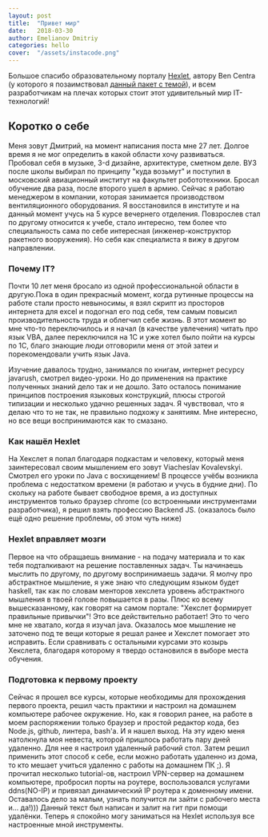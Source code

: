 ```yaml
---
layout: post
title:  "Привет мир"
date:   2018-03-30
author: Emelianov Dmitriy
categories: hello
cover:  "/assets/instacode.png"
---
```


Большое спасибо образовательному порталу [Hexlet](https://ru.hexlet.io/), автору Ben Centra (у которого я позаимствовал [данный пакет с темой](http://jekyllthemes.org/themes/centrarium/)), и всем разработчикам на плечах которых стоит этот удивительный мир IT-технологий!

## Коротко о себе

Меня зовут Дмитрий, на момент написания поста мне 27 лет. Долгое время я не мог определить в какой области хочу развиваться. Пробовал себя в музыке, 3-d дизайне, архитектуре, сметном деле. ВУЗ после школы выбирал по принципу "куда возьмут" и поступил в московский авиационный институт на факультет робототехники. Бросал обучение два раза, после второго ушел в армию. Сейчас я работаю менеджером в компании, которая занимается производством вентиляционного оборудования. Я восстановился в институте и на данный момент учусь на 5 курсе вечернего отделения. Повзрослев стал по другому относится к учебе, стало интересно, тем более что специальность сама по себе интересная (инженер-конструктор ракетного вооружения). Но себя как специалиста я вижу в другом направлении.

### Почему IT?

Почти 10 лет меня бросало из одной профессиональной области в другую.Пока в один прекрасный момент, когда рутинные процессы на работе стали просто невыносимы, я взял скрипт из просторов интернета для excel и подогнал его под себя, тем самым повысил производительность труда и облегчил себе жизнь. В этот момент во мне что-то переключилось и я начал (в качестве увлечения) читать про язык VBA, далее переключился на 1С и уже хотел было пойти на курсы по 1С, благо знающие люди отговорили меня от этой затеи и порекомендовали учить язык Java.

Изучение давалось трудно, занимался по книгам, интернет ресурсу javarush, смотрел видео-уроки. Но до применения на практике полученных знаний дело так и не дошло. Зато осталось понимание принципов построения языковых конструкций, плюсы строгой типизации и несколько удачно решенных задач. Я чувствовал, что я делаю что то не так, не правильно подхожу к занятиям. Мне интересно, но все вещи воспринимаются как то смазано.

### Как нашёл Hexlet

На Хекслет я попал благодаря подкастам и человеку, который меня заинтересовал своим мышлением его зовут Viacheslav Kovalevskyi. Смотрел его уроки по Java с восхищением! В процессе учёбы возникла проблема с недостатком времени (я работаю и учусь в будние дни). По скольку на работе бывает свободное время, а из доступных инструментов только браузер chrome (со встроенными инструментами разработчика), я решил взять профессию Backend JS. (оказалось было ещё одно решение проблемы, об этом чуть ниже)

### Hexlet вправляет мозги

Первое на что обращаешь внимание - на подачу материала и то как тебя подталкивают на решение поставленных задач. Ты начинаешь мыслить по другому, по другому воспринимаешь задачи. Я молчу про абстрактное мышление, я уже знаю что следующим языком будет haskell, так как по словам менторов хекслета уровень абстрактного мышления в твоей голове повышается в разы. Плюс ко всему вышесказанному, как говорят на самом портале: "Хекслет формирует правильные привычки"! Это все действительно работает! Это то чего мне не хватало, когда я изучал java. Оказалось мое мышление не заточено под те вещи которые я решал ранее и Хекслет помогает это исправить. Если сравнивать с остальными курсами это козырь Хекслета, благодаря которому я твердо остановился в выборе места обучения.

### Подготовка к первому проекту

Сейчас я прошел все курсы, которые необходимы для прохождения первого проекта, решил часть практики и настроил на домашнем компьютере рабочее окружение. Но, как я говорил ранее, на работе в моем распоряжении только браузер и простой редактор кода, без Node.js, github, линтера, bash'a. И я нашел выход. На эту идею меня натолкнула моя невеста, которой пришлось работать пару дней удаленно. Для нее я настроил удаленный рабочий стол. Затем решил применить этот способ к себе, если можно работать удаленно из дома, то кто мешает учиться удаленно с работы на домашнем ПК ;). Я прочитал несколько tutorial-ов, настроил VPN-сервер на домашнем компьютере, пробросил порты на роутере, воспользовался услугами ddns(NO-IP) и привязал динамический IP роутера к доменному имени. Оставалось дело за малым, узнать получится ли зайти с рабочего места и... да!))) Данный текст был написан и залит на гит при помощи удалёнки. Теперь я спокойно могу заниматься на Hexlet используя все настроенные мной инструменты.
